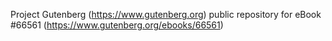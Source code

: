 Project Gutenberg (https://www.gutenberg.org) public repository for
eBook #66561 (https://www.gutenberg.org/ebooks/66561)
